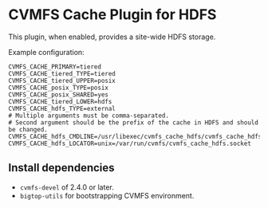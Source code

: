 # CVMFS Cache Plugin for HDFS

This plugin, when enabled, provides a site-wide HDFS storage.

Example configuration:
```
CVMFS_CACHE_PRIMARY=tiered
CVMFS_CACHE_tiered_TYPE=tiered
CVMFS_CACHE_tiered_UPPER=posix
CVMFS_CACHE_posix_TYPE=posix
CVMFS_CACHE_posix_SHARED=yes
CVMFS_CACHE_tiered_LOWER=hdfs
CVMFS_CACHE_hdfs_TYPE=external
# Multiple arguments must be comma-separated.
# Second argument should be the prefix of the cache in HDFS and should be changed.
CVMFS_CACHE_hdfs_CMDLINE=/usr/libexec/cvmfs_cache_hdfs/cvmfs_cache_hdfs_plugin,/foo,unix=/var/run/cvmfs/cvmfs_cache_hdfs.socket
CVMFS_CACHE_hdfs_LOCATOR=unix=/var/run/cvmfs/cvmfs_cache_hdfs.socket
```

## Install dependencies

- `cvmfs-devel` of 2.4.0 or later.
- `bigtop-utils` for bootstrapping CVMFS environment.

